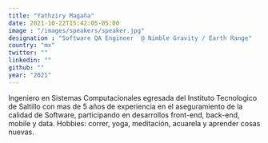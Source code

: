 ```yaml
---
title: "Yathziry Magaña"
date: 2021-10-22T15:42:05-05:00
image : "/images/speakers/speaker.jpg"
designation : "Software QA Engineer  @ Nimble Gravity / Earth Range"
country: "mx"
twitter: ""
linkedin: ""
github: ""
year: "2021"
---
```


Ingeniero en Sistemas Computacionales egresada del Instituto Tecnologico de Saltillo con mas de 5 años de experiencia en el aseguramiento de la calidad de Software, participando en desarrollos front-end, back-end, mobile y data. Hobbies: correr, yoga, meditación, acuarela y aprender cosas nuevas.
